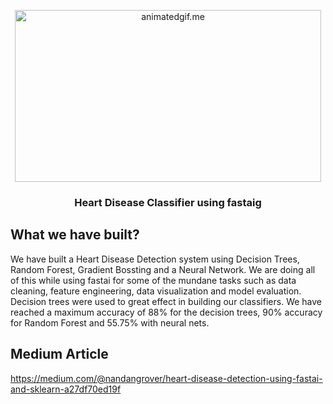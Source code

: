 <p align="center">
<img  alt="animatedgif.me" height="275px" width="490px" src="https://i.ytimg.com/vi/pNaCrhxmN1w/maxresdefault.jpg">
</p>

<h3 align="center"> Heart Disease Classifier using fastaig</h3>

## What we have built?
We have built a Heart Disease Detection system using Decision Trees, Random Forest, Gradient Bossting and a Neural Network. We are doing all of this while using fastai for some of the mundane tasks such as data cleaning, feature engineering, data visualization and model evaluation. Decision trees were used to great effect in building our classifiers. We have reached a maximum accuracy of 88% for the decision trees, 90% accuracy for Random Forest and 55.75% with neural nets.

## Medium Article
https://medium.com/@nandangrover/heart-disease-detection-using-fastai-and-sklearn-a27df70ed19f
